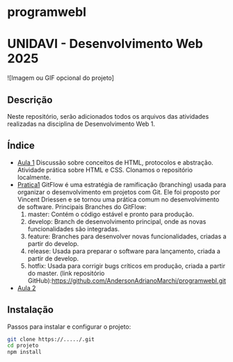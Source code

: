 # programwebI

# UNIDAVI - Desenvolvimento Web 2025

![Imagem ou GIF opcional do projeto]

## Descrição
Neste repositório, serão adicionados todos os arquivos das atividades realizadas na disciplina de Desenvolvimento Web 1.

## Índice

- [Aula 1](#aula1)
    Discussão sobre conceitos de HTML, protocolos e abstração. Atividade prática sobre HTML e CSS.
    Clonamos o repositório localmente.
- [Pratica1](#pratica1)
    GitFlow é uma estratégia de ramificação (branching) usada para organizar o desenvolvimento em projetos com Git. Ele foi proposto por Vincent Driessen e se tornou uma prática comum no desenvolvimento de software.
    Principais Branches do GitFlow:
    1.	master: Contém o código estável e pronto para produção.
    2.	develop: Branch de desenvolvimento principal, onde as novas funcionalidades são integradas.
    3.	feature: Branches para desenvolver novas funcionalidades, criadas a partir do develop.
    4.	release: Usada para preparar o software para lançamento, criada a partir de develop.
    5.	hotfix: Usada para corrigir bugs críticos em produção, criada a partir do master.
    (link repositório GitHub):https://github.com/AndersonAdrianoMarchi/programwebI.git
- [Aula 2](#aula2)

## Instalação
Passos para instalar e configurar o projeto:

```Bash
git clone https://...../.git
cd projeto
npm install

